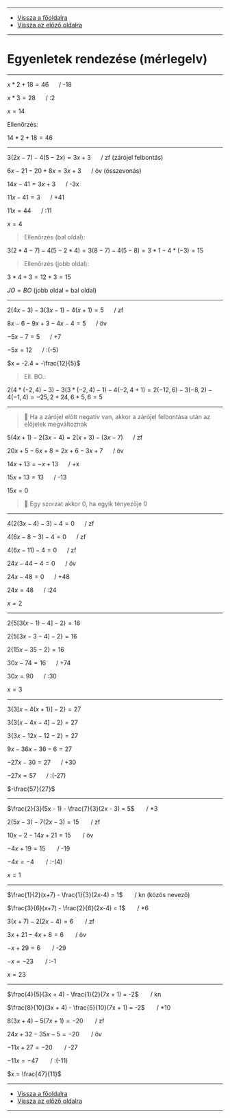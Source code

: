 
---

- [Vissza a főoldalra](../../../../README.md)
- [Vissza az előző oldalra](../matematika.md)

---

# Egyenletek rendezése (mérlegelv)

---

$x*2+18 = 46$&nbsp;&nbsp;&nbsp;&nbsp;&nbsp;&nbsp;/ -18

$x*3=28$&nbsp;&nbsp;&nbsp;&nbsp;&nbsp;&nbsp;/ :2

$x = 14$


Ellenőrzés:

$14*2+18=46$

---

$3(2x-7)-4(5-2x) = 3x+3$&nbsp;&nbsp;&nbsp;&nbsp;&nbsp;&nbsp;/ zf (zárójel felbontás)

$6x-21-20+8x = 3x+3$&nbsp;&nbsp;&nbsp;&nbsp;&nbsp;&nbsp;/ öv (összevonás)

$14x-41 = 3x+3$&nbsp;&nbsp;&nbsp;&nbsp;&nbsp;&nbsp;/ -3x

$11x-41 = 3$&nbsp;&nbsp;&nbsp;&nbsp;&nbsp;&nbsp;/ +41

$11x = 44$&nbsp;&nbsp;&nbsp;&nbsp;&nbsp;&nbsp;/ :11

$x = 4$

> Ellenőrzés (bal oldal):

$3(2*4-7)-4(5-2*4) = 3(8-7)-4(5-8) = 3*1-4*(-3) = 15$

> Ellenőrzés (jobb oldal):

$3*4+3= 12+3 = 15$

$JO=BO$ (jobb oldal = bal oldal)

---

$2(4x-3)-3(3x-1)-4(x+1) = 5$&nbsp;&nbsp;&nbsp;&nbsp;&nbsp;&nbsp;/ zf

$8x-6-9x+3-4x-4 = 5$&nbsp;&nbsp;&nbsp;&nbsp;&nbsp;&nbsp;/ öv

$-5x-7 = 5$&nbsp;&nbsp;&nbsp;&nbsp;&nbsp;&nbsp;/ +7

$-5x = 12$&nbsp;&nbsp;&nbsp;&nbsp;&nbsp;&nbsp;/ :(-5)

$x = -2.4 = -\frac{12}{5}$

> Ell. BO.:

$2(4*(-2,4)-3)-3(3*(-2,4)-1)-4(-2,4+1) = 2(-12,6)-3(-8,2)-4(-1,4) = -25,2+24,6+5,6 = 5$

---

> :memo: Ha a zárójel előtt negatív van, akkor a zárójel felbontása után az előjelek megváltoznak

$5(4x+1)-2(3x-4) = 2(x+3)-(3x-7)$&nbsp;&nbsp;&nbsp;&nbsp;&nbsp;&nbsp;/ zf

$20x+5-6x+8 = 2x+6-3x+7$&nbsp;&nbsp;&nbsp;&nbsp;&nbsp;&nbsp;/ öv

$14x + 13 = -x+13$&nbsp;&nbsp;&nbsp;&nbsp;&nbsp;&nbsp;/ +x

$15x + 13 = 13$&nbsp;&nbsp;&nbsp;&nbsp;&nbsp;&nbsp;/ -13

$15x = 0$

> :memo: Egy szorzat akkor 0, ha egyik tényezője 0

---

$4(2(3x-4)-3)-4 = 0$&nbsp;&nbsp;&nbsp;&nbsp;&nbsp;&nbsp;/ zf

$4(6x-8-3)-4 = 0$&nbsp;&nbsp;&nbsp;&nbsp;&nbsp;&nbsp;/ zf

$4(6x-11)-4 = 0$&nbsp;&nbsp;&nbsp;&nbsp;&nbsp;&nbsp;/ zf

$24x-44-4 = 0$&nbsp;&nbsp;&nbsp;&nbsp;&nbsp;&nbsp;/ öv

$24x-48 = 0$&nbsp;&nbsp;&nbsp;&nbsp;&nbsp;&nbsp;/ +48

$24x = 48$&nbsp;&nbsp;&nbsp;&nbsp;&nbsp;&nbsp;/ :24

$x = 2$

---

$2\{5[3(x-1)-4]-2\} = 16$

$2\{5[3x-3-4]-2\} = 16$

$2\{15x-35-2\} = 16$

$30x-74 = 16$&nbsp;&nbsp;&nbsp;&nbsp;&nbsp;&nbsp;/ +74

$30x = 90$&nbsp;&nbsp;&nbsp;&nbsp;&nbsp;&nbsp;/ :30

$x = 3$

---

$3\{3[x-4(x+1)]-2\} = 27$

$3\{3[x-4x-4]-2\} = 27$

$3\{3x-12x-12-2\} = 27$

$9x-36x-36-6 = 27$

$-27x-30 = 27$&nbsp;&nbsp;&nbsp;&nbsp;&nbsp;&nbsp;/ +30

$-27x = 57$&nbsp;&nbsp;&nbsp;&nbsp;&nbsp;&nbsp;/ :(-27)

$-\frac{57}{27}$

---

$\frac{2}{3}(5x - 1) - \frac{7}{3}(2x - 3) = 5$&nbsp;&nbsp;&nbsp;&nbsp;&nbsp;&nbsp; / *3

$2(5x - 3) - 7(2x - 3) = 15$&nbsp;&nbsp;&nbsp;&nbsp;&nbsp;&nbsp; / zf

$10x-2-14x+21 = 15$&nbsp;&nbsp;&nbsp;&nbsp;&nbsp;&nbsp; / öv

$-4x+19 = 15$&nbsp;&nbsp;&nbsp;&nbsp;&nbsp;&nbsp; / -19

$-4x = -4$&nbsp;&nbsp;&nbsp;&nbsp;&nbsp;&nbsp; / :-(4)

$x = 1$

---

$\frac{1}{2}(x+7) - \frac{1}{3}(2x-4) = 1$&nbsp;&nbsp;&nbsp;&nbsp;&nbsp;&nbsp; / kn (közös nevező)

$\frac{3}{6}(x+7) - \frac{2}{6}(2x-4) = 1$&nbsp;&nbsp;&nbsp;&nbsp;&nbsp;&nbsp; / *6

$3(x+7)-2(2x-4) = 6$&nbsp;&nbsp;&nbsp;&nbsp;&nbsp;&nbsp; / zf

$3x+21-4x+8 = 6$&nbsp;&nbsp;&nbsp;&nbsp;&nbsp;&nbsp; / öv

$-x+29 = 6$&nbsp;&nbsp;&nbsp;&nbsp;&nbsp;&nbsp; / -29

$-x = -23$&nbsp;&nbsp;&nbsp;&nbsp;&nbsp;&nbsp; / :-1

$x = 23$

---

$\frac{4}{5}(3x + 4) - \frac{1}{2}(7x + 1) = -2$&nbsp;&nbsp;&nbsp;&nbsp;&nbsp;&nbsp; / kn

$\frac{8}{10}(3x + 4) - \frac{5}{10}(7x + 1) = -2$&nbsp;&nbsp;&nbsp;&nbsp;&nbsp;&nbsp; / *10

$8(3x+4)-5(7x+1) = -20$&nbsp;&nbsp;&nbsp;&nbsp;&nbsp;&nbsp; / zf

$24x+32-35x-5 = -20$&nbsp;&nbsp;&nbsp;&nbsp;&nbsp;&nbsp; / őv

$-11x+27 = -20$&nbsp;&nbsp;&nbsp;&nbsp;&nbsp;&nbsp; / -27

$-11x = -47$&nbsp;&nbsp;&nbsp;&nbsp;&nbsp;&nbsp; / :(-11)

$x = \frac{47}{11}$

---

- [Vissza a főoldalra](../../../../README.md)
- [Vissza az előző oldalra](../matematika.md)

---